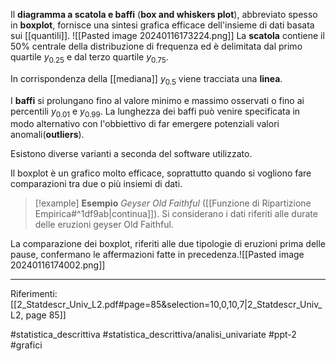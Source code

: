 Il **diagramma a scatola e baffi** (**box and whiskers plot**), abbreviato spesso in **boxplot**, fornisce una sintesi grafica efficace dell'insieme di dati basata sui [[quantili]].
![[Pasted image 20240116173224.png]]
La **scatola** contiene il 50% centrale della distribuzione di frequenza
ed è delimitata dal primo quartile $y_{0.25}$ e dal terzo quartile $y_{0.75}$.

In corrispondenza della [[mediana]] $y_{0.5}$ viene tracciata una **linea**.

I **baffi** si prolungano fino al valore minimo e massimo osservati o fino ai percentili $y_{0.01}$ e $y_{0.99}$. La lunghezza dei baffi può venire specificata in modo alternativo con l'obbiettivo di far emergere potenziali valori anomali(**outliers**).

Esistono diverse varianti a seconda del software utilizzato.

Il boxplot è un grafico molto efficace, soprattutto quando si vogliono fare comparazioni tra due o più insiemi di dati.

>[!example] **Esempio**
*Geyser Old Faithful* ([[Funzione di Ripartizione Empirica#^1df9ab|continua]]).  Si considerano i dati riferiti alle durate delle eruzioni geyser Old Faithful.
>
La comparazione dei boxplot, riferiti alle due tipologie di eruzioni prima delle pause, confermano le affermazioni fatte in precedenza.![[Pasted image 20240116174002.png]]

***
Riferimenti:
[[2_Statdescr_Univ_L2.pdf#page=85&selection=10,0,10,7|2_Statdescr_Univ_L2, page 85]]

#statistica_descrittiva 
#statistica_descrittiva/analisi_univariate
#ppt-2 
#grafici